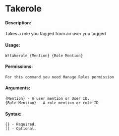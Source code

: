 # Takerole

#### Description:

Takes a role you tagged from an user you tagged

#### Usage:

```text
W!takerole {Mention} {Role Mention}
```

#### Permissions:

```text
For this command you need Manage Roles permission
```

#### Arguments:

```text
{Mention} - A user mention or User ID.
{Role Mention} - A role mention or role ID
```

#### Syntax:

```text
{} - Required.
[] - Optional.
```

